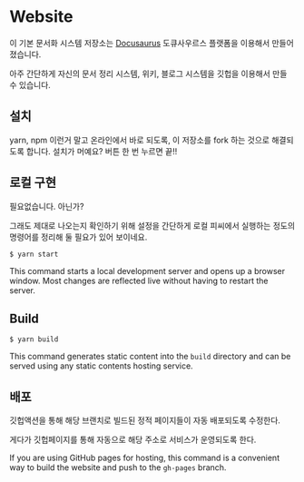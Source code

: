 # Website

이 기본 문서화 시스템 저장소는 [Docusaurus](https://docusaurus.io/) 도큐사우르스 플랫폼을 이용해서 만들어 졌습니다.

아주 간단하게 자신의 문서 정리 시스템, 위키, 블로그 시스템을 깃헙을 이용해서 만들 수 있습니다.

## 설치

yarn, npm 이런거 말고 온라인에서 바로 되도록, 이 저장소를 fork 하는 것으로 해결되도록 합니다.
설치가 머예요? 버튼 한 번 누르면 끝!!

## 로컬 구현

필요없습니다. 아닌가? 

그래도 제대로 나오는지 확인하기 위해 설정을 간단하게 로컬 피씨에서 실행하는 정도의 명령어를 정리해 둘 필요가 있어 보이네요.

```
$ yarn start
```

This command starts a local development server and opens up a browser window. Most changes are reflected live without having to restart the server.

## Build

```
$ yarn build
```

This command generates static content into the `build` directory and can be served using any static contents hosting service.

## 배포

깃헙액션을 통해 해당 브랜치로 빌드된 정적 페이지들이 자동 배포되도록 수정한다.

게다가 깃헙페이지를 통해 자동으로 해당 주소로 서비스가 운영되도록 한다.

If you are using GitHub pages for hosting, this command is a convenient way to build the website and push to the `gh-pages` branch.
